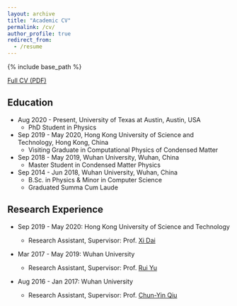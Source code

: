 ```yaml
---
layout: archive
title: "Academic CV"
permalink: /cv/
author_profile: true
redirect_from:
  - /resume
---
```


{% include base_path %}

[Full CV (PDF)](https://hkustconnect-my.sharepoint.com/:b:/g/personal/kluoab_connect_ust_hk/EZBFMi7js5pOgHC-zads4CMB-rZ8Yw_gcFN3WghVY3yocg?e=nxk9Dn)

## Education
* Aug 2020 - Present, University of Texas at Austin, Austin, USA
  * PhD Student in Physics
* Sep 2019 - May 2020, Hong Kong University of Science and Technology, Hong Kong, China
  * Visiting Graduate in Computational Physics of Condensed Matter
* Sep 2018 - May 2019, Wuhan University, Wuhan, China
  * Master Student in Condensed Matter Physics
* Sep 2014 - Jun 2018, Wuhan University, Wuhan, China
  * B.Sc. in Physics & Minor in Computer Science
  * Graduated Summa Cum Laude

## Research Experience
* Sep 2019 - May 2020: Hong Kong University of Science and Technology
  * Research Assistant, Supervisor: Prof. [Xi Dai](http://physics.ust.hk/eng/people_detail.php?pplcat=1&id=431)

* Mar 2017 - May 2019: Wuhan University
  * Research Assistant, Supervisor: Prof. [Rui Yu](https://scholar.google.com/citations?user=wk3pirYAAAAJ&hl=en)

* Aug 2016 - Jan 2017: Wuhan University
  * Research Assistant, Supervisor: Prof. [Chun-Yin Qiu](http://scholar.google.com/citations?user=nUWyEO8AAAAJ&hl=en)
